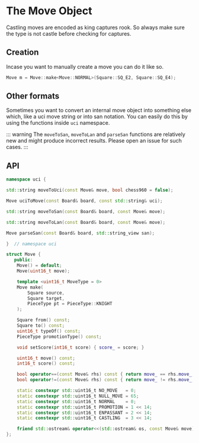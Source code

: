 # The Move Object

Castling moves are encoded as king captures rook. So always make sure the type is not castle
before checking for captures.

## Creation

Incase you want to manually create a move you can do it like so.

```cpp
Move m = Move::make<Move::NORMAL>(Square::SQ_E2, Square::SQ_E4);
```

## Other formats

Sometimes you want to convert an internal move object into something else which, like a uci move string or into san notation.
You can easily do this by using the functions inside `uci` namespace.

::: warning
The `moveToSan`, `moveToLan` and `parseSan` functions are relatively new and might produce incorrect results.
Please open an issue for such cases.
:::

## API

```cpp
namespace uci {

std::string moveToUci(const Move& move, bool chess960 = false);

Move uciToMove(const Board& board, const std::string& uci);

std::string moveToSan(const Board& board, const Move& move);

std::string moveToLan(const Board& board, const Move& move);

Move parseSan(const Board& board, std::string_view san);

}  // namespace uci
```

```cpp
struct Move {
   public:
    Move() = default;
    Move(uint16_t move);

    template <uint16_t MoveType = 0>
    Move make(
        Square source,
        Square target,
        PieceType pt = PieceType::KNIGHT
    );

    Square from() const;
    Square to() const;
    uint16_t typeOf() const;
    PieceType promotionType() const;

    void setScore(int16_t score) { score_ = score; }

    uint16_t move() const;
    int16_t score() const;

    bool operator==(const Move& rhs) const { return move_ == rhs.move_; }
    bool operator!=(const Move& rhs) const { return move_ != rhs.move_; }

    static constexpr std::uint16_t NO_MOVE   = 0;
    static constexpr std::uint16_t NULL_MOVE = 65;
    static constexpr std::uint16_t NORMAL    = 0;
    static constexpr std::uint16_t PROMOTION = 1 << 14;
    static constexpr std::uint16_t ENPASSANT = 2 << 14;
    static constexpr std::uint16_t CASTLING  = 3 << 14;

    friend std::ostream& operator<<(std::ostream& os, const Move& move);
};
```
